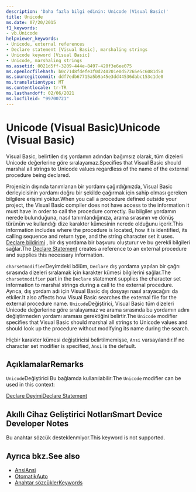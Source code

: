 ```yaml
---
description: 'Daha fazla bilgi edinin: Unicode (Visual Basic)'
title: Unicode
ms.date: 07/20/2015
f1_keywords:
- vb.Unicode
helpviewer_keywords:
- Unicode, external references
- Declare statement [Visual Basic], marshaling strings
- Unicode keyword [Visual Basic]
- Unicode, marshaling strings
ms.assetid: 0021d5ff-3209-444e-8497-420f3e6ee075
ms.openlocfilehash: b0c71d8fdefe3f0d240201e0d57265e5c6081d50
ms.sourcegitcommit: ddf7edb67715a5b9a45e3dd44536dabc153c1de0
ms.translationtype: MT
ms.contentlocale: tr-TR
ms.lasthandoff: 02/06/2021
ms.locfileid: "99700721"
---
```

# <a name="unicode-visual-basic"></a><span data-ttu-id="c318a-103">Unicode (Visual Basic)</span><span class="sxs-lookup"><span data-stu-id="c318a-103">Unicode (Visual Basic)</span></span>

<span data-ttu-id="c318a-104">Visual Basic, belirtilen dış yordamın adından bağımsız olarak, tüm dizeleri Unicode değerlerine göre sıralayamaz.</span><span class="sxs-lookup"><span data-stu-id="c318a-104">Specifies that Visual Basic should marshal all strings to Unicode values regardless of the name of the external procedure being declared.</span></span>  
  
 <span data-ttu-id="c318a-105">Projenizin dışında tanımlanan bir yordamı çağırdığınızda, Visual Basic derleyicisinin yordamı doğru bir şekilde çağırmak için sahip olması gereken bilgilere erişimi yoktur.</span><span class="sxs-lookup"><span data-stu-id="c318a-105">When you call a procedure defined outside your project, the Visual Basic compiler does not have access to the information it must have in order to call the procedure correctly.</span></span> <span data-ttu-id="c318a-106">Bu bilgiler yordamın nerede bulunduğuna, nasıl tanımlandığınıza, arama sırasının ve dönüş türünün ve kullandığı dize karakter kümesinin nerede olduğunu içerir.</span><span class="sxs-lookup"><span data-stu-id="c318a-106">This information includes where the procedure is located, how it is identified, its calling sequence and return type, and the string character set it uses.</span></span> <span data-ttu-id="c318a-107">[Declare bildirimi](../statements/declare-statement.md) , bir dış yordama bir başvuru oluşturur ve bu gerekli bilgileri sağlar.</span><span class="sxs-lookup"><span data-stu-id="c318a-107">The [Declare Statement](../statements/declare-statement.md) creates a reference to an external procedure and supplies this necessary information.</span></span>  
  
 <span data-ttu-id="c318a-108">`charsetmodifier`Deyimdeki bölüm, `Declare` dış yordama yapılan bir çağrı sırasında dizeleri sıralamak için karakter kümesi bilgilerini sağlar.</span><span class="sxs-lookup"><span data-stu-id="c318a-108">The `charsetmodifier` part in the `Declare` statement supplies the character set information to marshal strings during a call to the external procedure.</span></span> <span data-ttu-id="c318a-109">Ayrıca, dış yordam adı için Visual Basic dış dosyayı nasıl arayacağını da etkiler.</span><span class="sxs-lookup"><span data-stu-id="c318a-109">It also affects how Visual Basic searches the external file for the external procedure name.</span></span> <span data-ttu-id="c318a-110">`Unicode`Değiştirici, Visual Basic tüm dizeleri Unicode değerlerine göre sıralayamaz ve arama sırasında bu yordamın adını değiştirmeden yordamı araması gerektiğini belirtir.</span><span class="sxs-lookup"><span data-stu-id="c318a-110">The `Unicode` modifier specifies that Visual Basic should marshal all strings to Unicode values and should look up the procedure without modifying its name during the search.</span></span>  
  
 <span data-ttu-id="c318a-111">Hiçbir karakter kümesi değiştiricisi belirtilmemişse, `Ansi` varsayılandır.</span><span class="sxs-lookup"><span data-stu-id="c318a-111">If no character set modifier is specified, `Ansi` is the default.</span></span>  
  
## <a name="remarks"></a><span data-ttu-id="c318a-112">Açıklamalar</span><span class="sxs-lookup"><span data-stu-id="c318a-112">Remarks</span></span>  

 <span data-ttu-id="c318a-113">`Unicode`Değiştirici Bu bağlamda kullanılabilir:</span><span class="sxs-lookup"><span data-stu-id="c318a-113">The `Unicode` modifier can be used in this context:</span></span>  
  
 [<span data-ttu-id="c318a-114">Declare Deyimi</span><span class="sxs-lookup"><span data-stu-id="c318a-114">Declare Statement</span></span>](../statements/declare-statement.md)  
  
## <a name="smart-device-developer-notes"></a><span data-ttu-id="c318a-115">Akıllı Cihaz Geliştirici Notları</span><span class="sxs-lookup"><span data-stu-id="c318a-115">Smart Device Developer Notes</span></span>  

 <span data-ttu-id="c318a-116">Bu anahtar sözcük desteklenmiyor.</span><span class="sxs-lookup"><span data-stu-id="c318a-116">This keyword is not supported.</span></span>  
  
## <a name="see-also"></a><span data-ttu-id="c318a-117">Ayrıca bkz.</span><span class="sxs-lookup"><span data-stu-id="c318a-117">See also</span></span>

- [<span data-ttu-id="c318a-118">Ansi</span><span class="sxs-lookup"><span data-stu-id="c318a-118">Ansi</span></span>](ansi.md)
- [<span data-ttu-id="c318a-119">Otomatik</span><span class="sxs-lookup"><span data-stu-id="c318a-119">Auto</span></span>](auto.md)
- [<span data-ttu-id="c318a-120">Anahtar sözcükler</span><span class="sxs-lookup"><span data-stu-id="c318a-120">Keywords</span></span>](../keywords/index.md)

